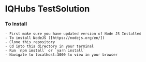 
# IQHubs TestSolution


### To Install 
    - First make sure you have updated version of Node JS Installed
    - To install NodeJS ([https://nodejs.org/en/])
    - Clone this repository
    - Cd into this directory in your terminal
    - Run `npm install` or `yarn install`
    - Navigate to localhost:3000 to view in your browser
    
